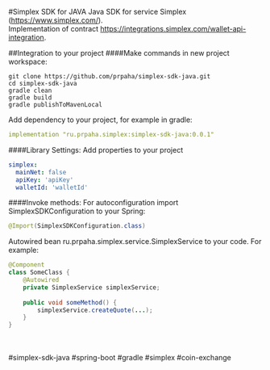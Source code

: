 #Simplex SDK for JAVA
Java SDK for service Simplex (https://www.simplex.com/).<br/>
Implementation of contract https://integrations.simplex.com/wallet-api-integration.

##Integration to your project
####Make commands in new project workspace:
```shell script
git clone https://github.com/prpaha/simplex-sdk-java.git
cd simplex-sdk-java
gradle clean
gradle build
gradle publishToMavenLocal
```
Add dependency to your project, for example in gradle: 
```yaml
implementation "ru.prpaha.simplex:simplex-sdk-java:0.0.1"
```

####Library Settings:
Add properties to your project
```yaml
simplex:
  mainNet: false
  apiKey: 'apiKey'
  walletId: 'walletId'
```

####Invoke methods:
For autoconfiguration import SimplexSDKConfiguration to your Spring:
```java
@Import(SimplexSDKConfiguration.class)
```
Autowired bean ru.prpaha.simplex.service.SimplexService to your code. For example:

```java
@Component
class SomeClass {
    @Autowired
    private SimplexService simplexService;
    
    public void someMethod() {
        simplexService.createQuote(...);
    }
}
```

<br/>
<br/>
#simplex-sdk-java
#spring-boot
#gradle
#simplex
#coin-exchange